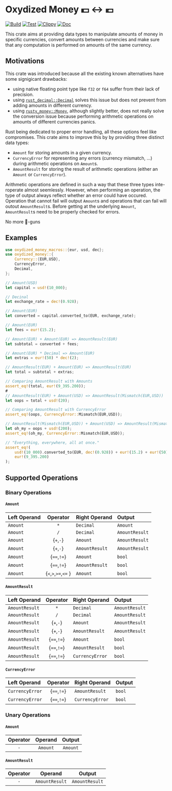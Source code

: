 # Oxydized Money 💵 ↔ 💶

[![Build](https://github.com/meuter/arkiv-rs/actions/workflows/build.yml/badge.svg)](https://github.com/meuter/arkiv-rs/actions/workflows/build.yml)
[![Test](https://github.com/meuter/arkiv-rs/actions/workflows/test.yml/badge.svg)](https://github.com/meuter/arkiv-rs/actions/workflows/test.yml)
[![Clippy](https://github.com/meuter/arkiv-rs/actions/workflows/clippy.yml/badge.svg)](https://github.com/meuter/arkiv-rs/actions/workflows/clippy.yml)
[![Doc](https://github.com/meuter/arkiv-rs/actions/workflows/doc.yml/badge.svg)](https://github.com/meuter/arkiv-rs/actions/workflows/doc.yml)

This crate aims at providing data types to manipulate amounts 
of money in specific currencies, convert amounts between currencies 
and make sure that any computation is performed on amounts of the same
currency.

## Motivations

This crate was introduced because all the existing known alternatives 
have some signigicant drawbacks:

- using native floating point type like `f32` or `f64` suffer from their lack 
  of precision.
- using [`rust_decimal::Decimal`](https://crates.io/crates/rust_decimal) solves
  this issue but does not prevent from adding amounts in different currency.
- using [`rusty_money::Money`](https://crates.io/crates/rusty-money), although slightly
  better, does not really solve the conversion issue because performing arithmetic
  operations on amounts of different currencies panics. 

Rust being dedicated to proper error handling, all these options feel like 
compromises. This crate aims to improve this by by providing three distinct 
data types:

- `Amount` for storing amounts in a given currency. 
- `CurrencyError` for representing any errors (currency mismatch, ...) during 
  arithmetic operations on `Amount`s.
- `AmountResult` for storing the result of arithmetic operations 
  (either an `Amount` or `CurrencyError`).

Arithmetic operations are defined in such a way that these three types
inte-roperate almost seemlessly. However, when performing an operation, 
the type of output always reflect whether an error could have occured.
Operation that cannot fail will output `Amount`s and operations that 
can fail will outout `AmountResult`s. Before getting at the underlying
`Amount`, `AmountResult`s need to be properly checked for errors.

No more 🦶-guns

## Examples

```rust
use oxydized_money_macros::{eur, usd, dec};
use oxydized_money::{
    Currency::{EUR,USD},
    CurrencyError,
    Decimal,
};

// Amount(USD)
let capital = usd!(10_000);

// Decinal
let exchange_rate = dec!(0.928);

// Amount(EUR)
let converted = capital.converted_to(EUR, exchange_rate);

// Amount(EUR)
let fees = eur!(15.2);

// Amount(EUR) + Amount(EUR) => AmountResult(EUR)
let subtotal = converted + fees;

// Amount(EUR) * Decimal => Amount(EUR)
let extras = eur!(50) * dec!(2);

// AmountResult(EUR) + Amount(EUR) => AmountResult(EUR)
let total = subtotal + extras;

// Comparing AmountResult with Amounts
assert_eq!(total, eur!(9_395.200));
#
// AmountResult(EUR) + Amount(USD) => AmountResult(Mismatch(EUR,USD))
let oops = total + usd!(20);

// Comparing AmountResult with CurrencyError
assert_eq!(oops, CurrencyError::Mismatch(EUR,USD));

// AmountResult(Mismatch(EUR,USD)) + Amount(USD) => AmountResult(Mismatch(EUR,USD))
let oh_my = oops + usd!(200);
assert_eq!(oh_my, CurrencyError::Mismatch(EUR,USD));

// "Everything, everywhere, all at once."
assert_eq!(
    usd!(10_000).converted_to(EUR, dec!(0.928)) + eur!(15.2) + eur!(50)*dec!(2),
    eur!(9_395.200)
);
```



## Supported Operations 

### Binary Operations

#### `Amount`

| Left Operand    | Operator             | Right Operand   |     Output     |
|:----------------|:--------------------:|:----------------|:---------------|
| `Amount`        | `*`                  | `Decimal`       | `Amount`       |
| `Amount`        | `/`                  | `Decimal`       | `AmountResult` |
| `Amount`        | {`+`,`-`}            | `Amount`        | `AmountResult` |
| `Amount`        | {`+`,`-`}            | `AmountResult`  | `AmountResult` |
| `Amount`        | {`==`,`!=`}          | `Amount`        | `bool`         |
| `Amount`        | {`==`,`!=`}          | `AmountResult`  | `bool`         |
| `Amount`        | {`<`,`>`,`>=`,`<=` } | `Amount`        | `bool`         |

#### `AmountResult`

| Left Operand    | Operator             | Right Operand   |     Output     |
|:----------------|:--------------------:|:----------------|:---------------|
| `AmountResult`  | `*`                  | `Decimal`       | `AmountResult` |
| `AmountResult`  | `/`                  | `Decimal`       | `AmountResult` |
| `AmountResult`  | {`+`,`-`}            | `Amount`        | `AmountResult` |
| `AmountResult`  | {`+`,`-`}            | `AmountResult`  | `AmountResult` |
| `AmountResult`  | {`==`,`!=`}          | `Amount`        | `bool`         |
| `AmountResult`  | {`==`,`!=`}          | `AmountResult`  | `bool`         |
| `AmountResult`  | {`==`,`!=`}          | `CurrencyError` | `bool`         |

#### `CurrencyError` 

| Left Operand    | Operator             | Right Operand   |     Output     |
|:----------------|:--------------------:|:----------------|:---------------|
| `CurrencyError` | {`==`,`!=`}          | `AmountResult`  | `bool`         |
| `CurrencyError` | {`==`,`!=`}          | `CurrencyError` | `bool`         |


### Unary Operations

#### `Amount`

| Operator  |     Operand     |     Output     |
|:---------:|:---------------:|:--------------:|
| `-`       | `Amount`        | `Amount`       |


#### `AmountResult`

| Operator  |     Operand     |     Output     |
|:---------:|:---------------:|:--------------:|
| `-`       | `AmountResult`  | `AmountResult` |


